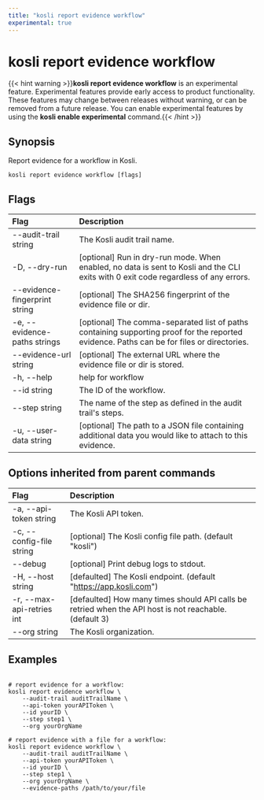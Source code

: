 ```yaml
---
title: "kosli report evidence workflow"
experimental: true
---
```


# kosli report evidence workflow

{{< hint warning >}}**kosli report evidence workflow** is an experimental feature. 
Experimental features provide early access to product functionality. These features may change between releases without warning, or can be removed from a future release.
You can enable experimental features by using the **kosli enable experimental** command.{{< /hint >}}
## Synopsis

Report evidence for a workflow in Kosli.

```shell
kosli report evidence workflow [flags]
```

## Flags
| Flag | Description |
| :--- | :--- |
|        --audit-trail string  |  The Kosli audit trail name.  |
|    -D, --dry-run  |  [optional] Run in dry-run mode. When enabled, no data is sent to Kosli and the CLI exits with 0 exit code regardless of any errors.  |
|        --evidence-fingerprint string  |  [optional] The SHA256 fingerprint of the evidence file or dir.  |
|    -e, --evidence-paths strings  |  [optional] The comma-separated list of paths containing supporting proof for the reported evidence. Paths can be for files or directories.  |
|        --evidence-url string  |  [optional] The external URL where the evidence file or dir is stored.  |
|    -h, --help  |  help for workflow  |
|        --id string  |  The ID of the workflow.  |
|        --step string  |  The name of the step as defined in the audit trail's steps.  |
|    -u, --user-data string  |  [optional] The path to a JSON file containing additional data you would like to attach to this evidence.  |


## Options inherited from parent commands
| Flag | Description |
| :--- | :--- |
|    -a, --api-token string  |  The Kosli API token.  |
|    -c, --config-file string  |  [optional] The Kosli config file path. (default "kosli")  |
|        --debug  |  [optional] Print debug logs to stdout.  |
|    -H, --host string  |  [defaulted] The Kosli endpoint. (default "https://app.kosli.com")  |
|    -r, --max-api-retries int  |  [defaulted] How many times should API calls be retried when the API host is not reachable. (default 3)  |
|        --org string  |  The Kosli organization.  |


## Examples

```shell

# report evidence for a workflow:
kosli report evidence workflow \
	--audit-trail auditTrailName \
	--api-token yourAPIToken \
	--id yourID \
	--step step1 \
	--org yourOrgName

# report evidence with a file for a workflow:
kosli report evidence workflow \
	--audit-trail auditTrailName \
	--api-token yourAPIToken \
	--id yourID \
	--step step1 \
	--org yourOrgName \
	--evidence-paths /path/to/your/file

```

